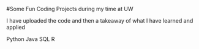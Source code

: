 #Some Fun Coding Projects during my time at UW

I have uploaded the code and then a takeaway of what I have learned and applied

Python
Java
SQL
R
